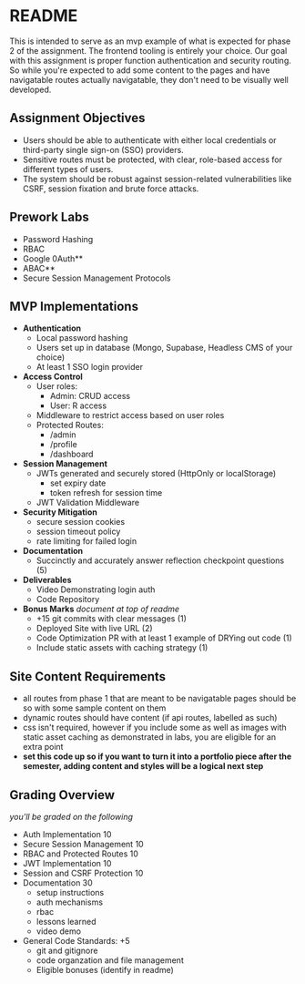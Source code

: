 # README

This is intended to serve as an mvp example of what is expected for phase 2 of the assignment. The frontend tooling is entirely your choice. Our goal with this assignment is proper function authentication and security routing. So while you're expected to add some content to the pages and have navigatable routes actually navigatable, they don't need to be visually well developed.

## Assignment Objectives

- Users should be able to authenticate with either local credentials or third-party single sign-on (SSO) providers.
- Sensitive routes must be protected, with clear, role-based access for different types of users.
- The system should be robust against session-related vulnerabilities like CSRF, session fixation and brute force attacks.

## Prework Labs

- Password Hashing
- RBAC
- Google 0Auth\*\*
- ABAC\*\*
- Secure Session Management Protocols

## MVP Implementations

- **Authentication**
  - Local password hashing
  - Users set up in database (Mongo, Supabase, Headless CMS of your choice)
  - At least 1 SSO login provider
- **Access Control**
  - User roles:
    - Admin: CRUD access
    - User: R access
  - Middleware to restrict access based on user roles
  - Protected Routes:
    - /admin
    - /profile
    - /dashboard
- **Session Management**
  - JWTs generated and securely stored (HttpOnly or localStorage)
    - set expiry date
    - token refresh for session time
  - JWT Validation Middleware
- **Security Mitigation**
  - secure session cookies
  - session timeout policy
  - rate limiting for failed login
- **Documentation**
  - Succinctly and accurately answer reflection checkpoint questions (5)
- **Deliverables**
  - Video Demonstrating login auth
  - Code Repository
- **Bonus Marks** _document at top of readme_
  - +15 git commits with clear messages (1)
  - Deployed Site with live URL (2)
  - Code Optimization PR with at least 1 example of DRYing out code (1)
  - Include static assets with caching strategy (1)

## Site Content Requirements

- all routes from phase 1 that are meant to be navigatable pages should be so with some sample content on them
- dynamic routes should have content (if api routes, labelled as such)
- css isn't required, however if you include some as well as images with static asset caching as demonstrated in labs, you are eligible for an extra point
- **set this code up so if you want to turn it into a portfolio piece after the semester, adding content and styles will be a logical next step**

## Grading Overview

_you'll be graded on the following_

- Auth Implementation 10
- Secure Session Management 10
- RBAC and Protected Routes 10
- JWT Implementation 10
- Session and CSRF Protection 10
- Documentation 30
  - setup instructions
  - auth mechanisms
  - rbac
  - lessons learned
  - video demo
- General Code Standards: +5
  - git and gitignore
  - code organzation and file management
  - Eligible bonuses (identify in readme)
